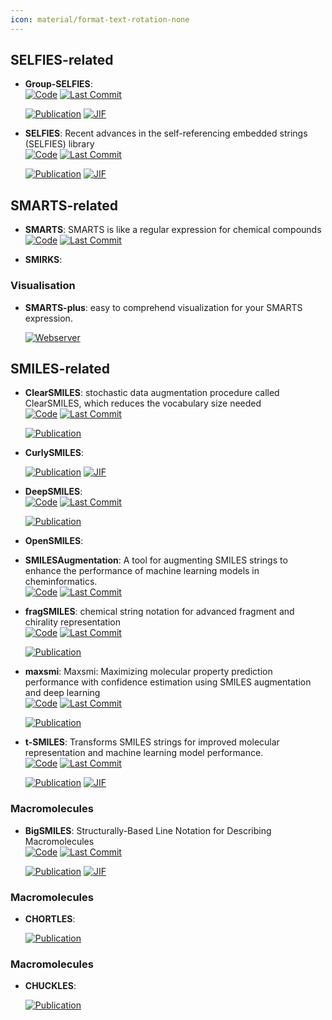 ```yaml
---
icon: material/format-text-rotation-none
---
```



## **SELFIES-related**


- **Group-SELFIES**:   
    [![Code](https://img.shields.io/github/stars/aspuru-guzik-group/group-selfies?style=for-the-badge&logo=github)](https://github.com/aspuru-guzik-group/group-selfies) 
    [![Last Commit](https://img.shields.io/github/last-commit/aspuru-guzik-group/group-selfies?style=for-the-badge&logo=github)](https://github.com/aspuru-guzik-group/group-selfies) 

    [![Publication](https://img.shields.io/badge/Publication-Citations:21-blue?style=for-the-badge&logo=bookstack)](https://doi.org/10.1039/D3DD00012E) 
    [![JIF](https://img.shields.io/badge/Impact_Factor-6.20-purple?style=for-the-badge&logo=academia)](https://doi.org/10.1039/D3DD00012E)



- **SELFIES**: Recent advances in the self-referencing embedded strings (SELFIES) library  
    [![Code](https://img.shields.io/github/stars/aspuru-guzik-group/selfies?style=for-the-badge&logo=github)](https://github.com/aspuru-guzik-group/selfies) 
    [![Last Commit](https://img.shields.io/github/last-commit/aspuru-guzik-group/selfies?style=for-the-badge&logo=github)](https://github.com/aspuru-guzik-group/selfies) 

    [![Publication](https://img.shields.io/badge/Publication-Citations:8-blue?style=for-the-badge&logo=bookstack)](https://doi.org/10.1039/D3DD00044C) 
    [![JIF](https://img.shields.io/badge/Impact_Factor-6.20-purple?style=for-the-badge&logo=academia)](https://doi.org/10.1039/D3DD00044C)


## **SMARTS-related**


- **SMARTS**: SMARTS is like a regular expression for chemical compounds  
    [![Code](https://img.shields.io/github/stars/SqrtNegInf/SMARTS?style=for-the-badge&logo=github)](https://github.com/SqrtNegInf/SMARTS) 
    [![Last Commit](https://img.shields.io/github/last-commit/SqrtNegInf/SMARTS?style=for-the-badge&logo=github)](https://github.com/SqrtNegInf/SMARTS) 




- **SMIRKS**:   



### **Visualisation**

- **SMARTS-plus**: easy to comprehend visualization for your SMARTS expression.  


    [![Webserver](https://img.shields.io/badge/Webserver-online-brightgreen?style=for-the-badge&logo=cachet&logoColor=65FF8F)](https://smarts.plus/) 

## **SMILES-related**


- **ClearSMILES**: stochastic data augmentation procedure called ClearSMILES, which reduces the vocabulary size needed  
    [![Code](https://img.shields.io/github/stars/EtienneReboul/ClearSMILES?style=for-the-badge&logo=github)](https://github.com/EtienneReboul/ClearSMILES) 
    [![Last Commit](https://img.shields.io/github/last-commit/EtienneReboul/ClearSMILES?style=for-the-badge&logo=github)](https://github.com/EtienneReboul/ClearSMILES) 

    [![Publication](https://img.shields.io/badge/Publication-Citations:0-blue?style=for-the-badge&logo=bookstack)](https://doi.org/10.1101/2024.10.07.617002) 



- **CurlySMILES**:   

    [![Publication](https://img.shields.io/badge/Publication-Citations:374-blue?style=for-the-badge&logo=bookstack)](https://doi.org/10.1186/1758-2946-3-1) 
    [![JIF](https://img.shields.io/badge/Impact_Factor-7.10-purple?style=for-the-badge&logo=academia)](https://doi.org/10.1186/1758-2946-3-1)



- **DeepSMILES**:   
    [![Code](https://img.shields.io/github/stars/baoilleach/deepsmiles?style=for-the-badge&logo=github)](https://github.com/baoilleach/deepsmiles) 
    [![Last Commit](https://img.shields.io/github/last-commit/baoilleach/deepsmiles?style=for-the-badge&logo=github)](https://github.com/baoilleach/deepsmiles) 

    [![Publication](https://img.shields.io/badge/Publication-Citations:0-blue?style=for-the-badge&logo=bookstack)](https://doi.org/10.26434/chemrxiv.7097960) 



- **OpenSMILES**:   




- **SMILESAugmentation**: A tool for augmenting SMILES strings to enhance the performance of machine learning models in cheminformatics.  
    [![Code](https://img.shields.io/github/stars/jcorreia11/SMILESAugmentation?style=for-the-badge&logo=github)](https://github.com/jcorreia11/SMILESAugmentation) 
    [![Last Commit](https://img.shields.io/github/last-commit/jcorreia11/SMILESAugmentation?style=for-the-badge&logo=github)](https://github.com/jcorreia11/SMILESAugmentation) 




- **fragSMILES**: chemical string notation for advanced fragment and chirality representation  
    [![Code](https://img.shields.io/github/stars/f48r1/fragsmiles?style=for-the-badge&logo=github)](https://github.com/f48r1/fragsmiles) 
    [![Last Commit](https://img.shields.io/github/last-commit/f48r1/fragsmiles?style=for-the-badge&logo=github)](https://github.com/f48r1/fragsmiles) 

    [![Publication](https://img.shields.io/badge/Publication-Citations:0-blue?style=for-the-badge&logo=bookstack)](https://www.nature.com/articles/s42004-025-01423-3) 



- **maxsmi**: Maxsmi: Maximizing molecular property prediction performance with confidence estimation using SMILES augmentation and deep learning  
    [![Code](https://img.shields.io/github/stars/volkamerlab/maxsmi?style=for-the-badge&logo=github)](https://github.com/volkamerlab/maxsmi) 
    [![Last Commit](https://img.shields.io/github/last-commit/volkamerlab/maxsmi?style=for-the-badge&logo=github)](https://github.com/volkamerlab/maxsmi) 

    [![Publication](https://img.shields.io/badge/Publication-Citations:9-blue?style=for-the-badge&logo=bookstack)](https://doi.org/10.1016/j.ailsci.2021.100014) 



- **t-SMILES**: Transforms SMILES strings for improved molecular representation and machine learning model performance.  
    [![Code](https://img.shields.io/github/stars/juanniwu/t-smiles?style=for-the-badge&logo=github)](https://github.com/juanniwu/t-smiles) 
    [![Last Commit](https://img.shields.io/github/last-commit/juanniwu/t-smiles?style=for-the-badge&logo=github)](https://github.com/juanniwu/t-smiles) 

    [![Publication](https://img.shields.io/badge/Publication-Citations:2-blue?style=for-the-badge&logo=bookstack)](https://doi.org/10.1038/s41467-024-49388-6) 
    [![JIF](https://img.shields.io/badge/Impact_Factor-14.70-purple?style=for-the-badge&logo=academia)](https://doi.org/10.1038/s41467-024-49388-6)


### **Macromolecules**

- **BigSMILES**: Structurally-Based Line Notation for Describing Macromolecules  
    [![Code](https://img.shields.io/github/stars/olsenlabmit/BigSMILES?style=for-the-badge&logo=github)](https://github.com/olsenlabmit/BigSMILES) 
    [![Last Commit](https://img.shields.io/github/last-commit/olsenlabmit/BigSMILES?style=for-the-badge&logo=github)](https://github.com/olsenlabmit/BigSMILES) 

    [![Publication](https://img.shields.io/badge/Publication-Citations:182-blue?style=for-the-badge&logo=bookstack)](https://doi.org/10.1021/acscentsci.9b00476) 
    [![JIF](https://img.shields.io/badge/Impact_Factor-12.70-purple?style=for-the-badge&logo=academia)](https://doi.org/10.1021/acscentsci.9b00476)


### **Macromolecules**

- **CHORTLES**:   

    [![Publication](https://img.shields.io/badge/Publication-Citations:25-blue?style=for-the-badge&logo=bookstack)](https://doi.org/10.1021/ci00028a012) 


### **Macromolecules**

- **CHUCKLES**:   

    [![Publication](https://img.shields.io/badge/Publication-Citations:37-blue?style=for-the-badge&logo=bookstack)](https://doi.org/10.1021/ci00019a017) 


